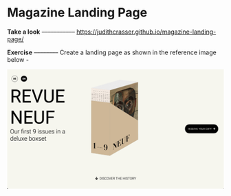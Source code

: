 # Magazine Landing Page

**Take a look**
–––––––––––
https://judithcrasser.github.io/magazine-landing-page/


**Exercise**
––––––––
Create a landing page as shown in the reference image below -

![reference image](/assets/reference-image.png)
